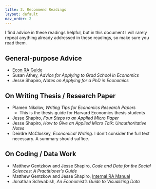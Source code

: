 ```yaml
---
title: 2. Recommend Readings
layout: default
nav_order: 2
---
```


I find advice in these readings helpful, but in this document I will rarely repeat anything already addressed in these readings, so make sure you read them. 

## General-purpose Advice
- [Econ RA Guide](https://raguide.github.io/)
- Susan Athey, A*dvice for Applying to Grad School in Economics*
- Jesse Shapiro, *Notes on Applying for a PhD in Economics*

## On Writing Thesis / Research Paper
- Plamen Nikolov, *Writing Tips for Economics Research Papers*
  - This is the thesis guide for Harvard Economics thesis students
- Jesse Shapiro, *Four Steps to an Applied Micro Paper*
- Jesse Shapiro, *How to Give an Applied Micro Talk: Unauthoritative Notes*
- Deirdre McCloskey, *Economical Writing*. I don't consider the full text necessary. A summary should suffice.

## On Coding / Data Work
- Matthew Gentzkow and Jesse Shapiro, *Code and Data for the Social Sciences: A Practitioner’s Guide*
- Matthew Gentzkow and Jesse Shapiro, [Internal RA Manual](https://github.com/gslab-econ/lab-manual/wiki)
- Jonathan Schwabish, *An Economist’s Guide to Visualizing Data*


[Just the Docs]: https://just-the-docs.github.io/just-the-docs/
[GitHub Pages]: https://docs.github.com/en/pages
[README]: https://github.com/just-the-docs/just-the-docs-template/blob/main/README.md
[Jekyll]: https://jekyllrb.com
[GitHub Pages / Actions workflow]: https://github.blog/changelog/2022-07-27-github-pages-custom-github-actions-workflows-beta/
[use this template]: https://github.com/just-the-docs/just-the-docs-template/generate
